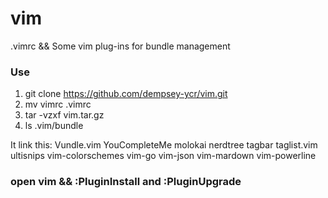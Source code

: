 # vim
.vimrc &amp;&amp; Some vim plug-ins for bundle management


### Use
1. git clone https://github.com/dempsey-ycr/vim.git
2. mv vimrc .vimrc
3. tar -vzxf vim.tar.gz 
4. ls .vim/bundle

It link this:
Vundle.vim YouCompleteMe molokai nerdtree tagbar taglist.vim ultisnips vim-colorschemes vim-go vim-json vim-mardown vim-powerline


### open vim && :PluginInstall and :PluginUpgrade

